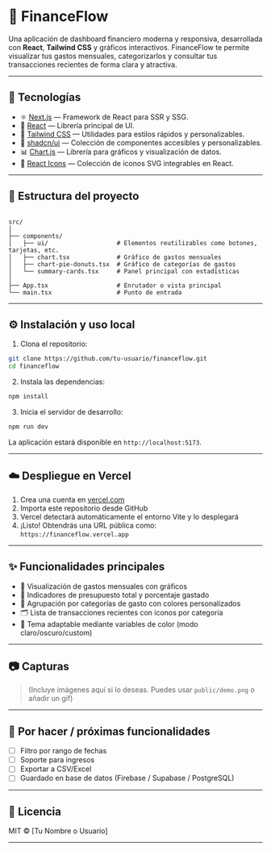 
# 💸 FinanceFlow

Una aplicación de dashboard financiero moderna y responsiva, desarrollada con **React**, **Tailwind CSS** y gráficos interactivos. FinanceFlow te permite visualizar tus gastos mensuales, categorizarlos y consultar tus transacciones recientes de forma clara y atractiva.

<!-- ![FinanceFlow Demo](./public/demo.png) -->

---

## 🚀 Tecnologías

- ⚛️ [Next.js](https://nextjs.org/) — Framework de React para SSR y SSG.
- 🧩 [React](https://reactjs.org/) — Librería principal de UI.
- 💨 [Tailwind CSS](https://tailwindcss.com/) — Utilidades para estilos rápidos y personalizables.
- 🎨 [shadcn/ui](https://ui.shadcn.com/) — Colección de componentes accesibles y personalizables.
- 📊 [Chart.js](https://www.chartjs.org/) — Librería para gráficos y visualización de datos.
- 🧠 [React Icons](https://react-icons.github.io/react-icons/) — Colección de iconos SVG integrables en React.

---

## 📁 Estructura del proyecto

```

src/
│
├── components/
│   ├── ui/                   # Elementos reutilizables como botones, tarjetas, etc.
│   ├── chart.tsx             # Gráfico de gastos mensuales
│   ├── chart-pie-donuts.tsx  # Gráfico de categorías de gastos
│   └── summary-cards.tsx     # Panel principal con estadísticas
│
├── App.tsx                   # Enrutador o vista principal
└── main.tsx                  # Punto de entrada

````

---

## ⚙️ Instalación y uso local

1. Clona el repositorio:

```bash
git clone https://github.com/tu-usuario/financeflow.git
cd financeflow
````

2. Instala las dependencias:

```bash
npm install
```

3. Inicia el servidor de desarrollo:

```bash
npm run dev
```

La aplicación estará disponible en `http://localhost:5173`.

---

## ☁️ Despliegue en Vercel

1. Crea una cuenta en [vercel.com](https://vercel.com)
2. Importa este repositorio desde GitHub
3. Vercel detectará automáticamente el entorno Vite y lo desplegará
4. ¡Listo! Obtendrás una URL pública como: `https://financeflow.vercel.app`

---

## ✨ Funcionalidades principales

* 🧾 Visualización de gastos mensuales con gráficos
* 🧮 Indicadores de presupuesto total y porcentaje gastado
* 🧱 Agrupación por categorías de gasto con colores personalizados
* 🗂️ Lista de transacciones recientes con íconos por categoría
* 🌙 Tema adaptable mediante variables de color (modo claro/oscuro/custom)

---

## 📷 Capturas

> (Incluye imágenes aquí si lo deseas. Puedes usar `public/demo.png` o añadir un gif)

---

## 📌 Por hacer / próximas funcionalidades

* [ ] Filtro por rango de fechas
* [ ] Soporte para ingresos
* [ ] Exportar a CSV/Excel
* [ ] Guardado en base de datos (Firebase / Supabase / PostgreSQL)

---

## 📄 Licencia

MIT © \[Tu Nombre o Usuario]

---


